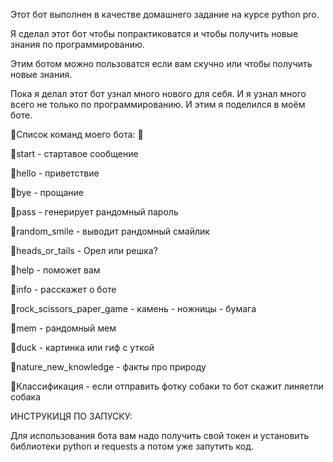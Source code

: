 Этот бот выполнен в качестве домашнего задание на курсе python pro.

Я сделал этот бот чтобы попрактиковатся и чтобы получить новые знания по программированию. 

Этим ботом можно пользоватся если вам скучно или чтобы получить новые знания.

Пока я делал этот бот узнал много нового для себя. И я узнал много всего не только по программированию. И этим я поделился в моём боте.

🚀Список команд моего бота: 🚀

🚀start - стартавое сообщение

🚀hello - приветствие

🚀bye - прощание 

🚀pass - генерирует рандомный пароль 

🚀random_smile - выводит рандомный смайлик 

🚀heads_or_tails - Орел или решка? 

🚀help - поможет вам 

🚀info - расскажет о боте 

🚀rock_scissors_paper_game - камень - ножницы - бумага 

🚀mem - рандомный мем 

🚀duck - картинка или гиф с уткой 

🚀nature_new_knowledge - факты про природу

🚀Классификация - если отправить фотку собаки то бот скажит линяетли собака

ИНСТРУКИЦЯ ПО ЗАПУСКУ:

Для использования бота вам надо получить свой токен и установить библиотеки python и requests а потом уже запутить код.
